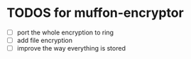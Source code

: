 # TODOS for muffon-encryptor
- [ ] port the whole encryption to ring
- [ ] add file encryption
- [ ] improve the way everything is stored